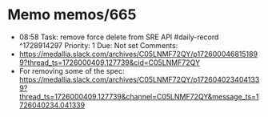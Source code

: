 # Memo memos/665
- 08:58 Task: remove force delete from SRE API #daily-record ^1728914297
Priority: 1
Due: Not set
Comments:
- https://medallia.slack.com/archives/C05LNMF72QY/p1726000468151899?thread_ts=1726000409.127739&cid=C05LNMF72QY
- For removing some of the spec:
https://medallia.slack.com/archives/C05LNMF72QY/p1726040234041339?thread_ts=1726000409.127739&channel=C05LNMF72QY&message_ts=1726040234.041339